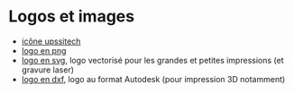# Logos et images
* [icône upssitech](favicon.png)
* [logo en png](logoUpssitech.png)
* [logo en svg](logoUpssitech.svg), logo vectorisé pour les grandes et petites impressions (et gravure laser)
* [logo en dxf](logoUpssitech.dxf), logo au format Autodesk (pour impression 3D notamment)
